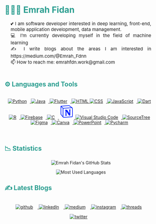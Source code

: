 <!--başlık--> 
<h1 style="color: #2a9d8f;"> 👨🏻‍💻 Emrah Fidan </h1>

<!--about--> 
<p style="text-align: justify; margin: 0 20px; font-size: 15px;" >
   💕 I am software developer interested in deep learning, front-end, mobile application development, data management.
   </p>
   <p style="text-align: justify; margin: 0 20px; font-size: 15px;" >
   💻 I’m currently developing myself in the field of machine learning
   </p>
    <p style="text-align: justify; margin: 0 20px; font-size: 15px;" >
   ✍️ I write blogs about the areas I am interested in https://medium.com/@Emrah_Fdnn
   </p>
   <p style="text-align: justify; margin: 0 20px; font-size: 15px;" >
  📫 How to reach me: emrahfdn.work@gmail.com
   </p>  
<br>



<!-- Languages and Tools -->

<h2 style="color: #2a9d8f">⚙️ Languages and Tools</h2>

<br>   
<!-- Icons Resources -->
<!-- https://devicon.dev/ -->
<!-- https://cdn.jsdelivr.net/npm/simple-icons@v3/icons/ -->
<div align="center">
<a href="https://www.python.org/" target="_blank" rel="noreferrer">
      <img  alt="Python" height="50px" style="padding-right:10px;" src="https://cdn.jsdelivr.net/gh/devicons/devicon/icons/python/python-original.svg"/>
  </a>
   <a href="https://www.java.com/en/" target="_blank" rel="noreferrer">
      <img alt="Java" height="50px" style="padding-right:10px;" src="https://cdn.jsdelivr.net/gh/devicons/devicon/icons/java/java-original.svg"/>
  </a>
  <a href="https://flutter.dev/" target="_blank" rel="noreferrer">
    <img alt="Flutter" height="50px" style="padding-right:10px;" src="https://cdn.jsdelivr.net/gh/devicons/devicon/icons/flutter/flutter-original.svg" />
  </a>
  <a href="https://developer.mozilla.org/en-US/docs/Web/HTML" target="_blank" rel="noreferrer">
      <img alt="HTML" height="50px" style=padding-right:10px" src="https://cdn.jsdelivr.net/gh/devicons/devicon/icons/html5/html5-original.svg"/>
  </a>
  <a href="https://developer.mozilla.org/en-US/docs/Web/CSS" target="_blank" rel="noreferrer">
      <img alt="CSS" height="50px" style="padding-right:10px;" src="https://cdn.jsdelivr.net/gh/devicons/devicon/icons/css3/css3-original.svg"/>
  </a>
    <a href="https://developer.mozilla.org/en-US/docs/Web/JavaScript" target="_blank" rel="noreferrer">
      <img alt="JavaScript" height="50px" style="padding-right:10px;" src="https://cdn.jsdelivr.net/gh/devicons/devicon/icons/javascript/javascript-plain.svg"/>
  </a>
  <a href="https://dart.dev/" target="_blank" rel="noreferrer">
    <img alt="Dart" height="50px" style="padding-right:10px;" src="https://cdn.jsdelivr.net/gh/devicons/devicon/icons/dart/dart-original.svg" />
  </a>
<a href="https://www.r-project.org/" target="_blank" rel="noreferrer">
    <img alt="R" height="50px" style="padding-right:10px;" src="https://cdn.jsdelivr.net/gh/devicons/devicon/icons/r/r-original.svg" />
  </a>
  <a href="https://firebase.google.com/" target="_blank" rel="noreferrer">
      <img alt="Firebase" height="50px" style="padding-right:10px;" src="https://cdn.jsdelivr.net/gh/devicons/devicon/icons/firebase/firebase-plain.svg"/>
  </a>
  <a href="https://www.w3schools.com/c/c_intro.php" target="_blank" rel="noreferrer">
     <img alt="C" height="50px" style="padding-right:10px;" src="https://cdn.jsdelivr.net/gh/devicons/devicon/icons/c/c-original.svg" />
  </a>
 <a href="https://www.notion.so/" target="_blank" rel="noreferrer">
  <img height="50" src="notion.svg" alt="notion"/>
</a>

  <a href="https://code.visualstudio.com/" target="_blank" rel="noreferrer">
      <img alt="Visual Studio Code" height="50px" style="padding-right:10px;" src="https://cdn.jsdelivr.net/gh/devicons/devicon/icons/vscode/vscode-original.svg" />    
  </a>
   <a href="https://www.sourcetreeapp.com/" target="_blank" rel="noreferrer">
    <img alt="SourceTree" height="50px" style="padding-right:10px;" src="https://cdn.jsdelivr.net/gh/devicons/devicon/icons/sourcetree/sourcetree-original.svg" />
  </a> 
  <a href="https://www.figma.com/" target="_blank" rel="noreferrer">
      <img  alt="Figma" height="50px" style="padding-right:10px;" src="https://cdn.jsdelivr.net/gh/devicons/devicon/icons/figma/figma-original.svg"/> 
  </a>
  <a href="https://www.canva.com/" target="_blank" rel="noreferrer">
      <img  alt="Canva" height="50px" style="padding-right:10px;" src="https://cdn.jsdelivr.net/gh/devicons/devicon/icons/canva/canva-original.svg"/> 
  </a>
  <a href="https://www.microsoft.com/tr-tr/microsoft-365/powerpoint" target="_blank" rel="noreferrer">
    <img alt="PowerPoint" height="50px" style="padding-right:10px;" src="https://img.icons8.com/?size=512&id=81726&format=png" />    
  </a>
   <a href="https://www.jetbrains.com/pycharm/" target="_blank" rel="noreferrer">
    <img alt="Pycharm" height="50px" style="padding-right:10px;" src="https://cdn.jsdelivr.net/gh/devicons/devicon/icons/pycharm/pycharm-original.svg" />
  </a>
</div>
<br>
<br>

<!-- Statistics -->

<h2 style="color: #2a9d8f">📉 Statistics</h2>


<!-- Begin Stats Cards -->
<!-- Resources:  -->
<!-- Github & Languages Stats: https://github.com/anuraghazra/github-readme-stats --> 
<div class="stats" align="center">

![Emrah Fidan's GitHub Stats](https://github-readme-stats.vercel.app/api?username=EmrahFidan&hide=stars&count_private=true&show_icons=true&theme=tokyonight&border_radius=20)


<!-- compact programming languages layout -->
![Most Used Languages](https://github-readme-stats.vercel.app/api/top-langs/?username=EmrahFidan&layout=compact&show_icons=true&theme=tokyonight&border_radius=20)


</div>
<!--  End Stats Cards -->


<!-- Latest YouTube Videos -->

<h2 style="color: #2a9d8f">✍ Latest Blogs</h2>
<br />
<div class="youtube videos cards" align="center">

<a href="https://github.com/EmrahFidan" target="_blank">
        <img  style="margin:0 15px 15px 0;" src="https://cdn-icons-png.flaticon.com/128/5968/5968866.png" alt="github" width="35px"/>
    </a>
    <a href="https://www.linkedin.com/in/emrah-fidann/" target="_blank">
        <img  style="margin:0 15px 15px 0;" src="https://cdn-icons-png.flaticon.com/128/3536/3536505.png" alt="linkedln" width="35px"/>
    </a>
    <a href="https://medium.com/@Emrah_Fdnn" target="_blank">
        <img  style="margin:0 15px 15px 0;" src="https://cdn-icons-png.flaticon.com/128/2504/2504925.png" alt="medium" width="35px"/>
    </a>
    <a href="https://www.instagram.com/emrah_fdnn/" target="_blank">
        <img  style="margin:0 15px 15px 0;" src="https://cdn-icons-png.flaticon.com/128/174/174855.png" alt="instagram" width="35px"/>
    </a>
    <a href="https://twitter.com/Emrah_fdnn" target="_blank">
        <img  style="margin:0 15px 15px 0;" src="https://seeklogo.com/images/T/twitter-x-logo-0339F999CF-seeklogo.com.png?v=638264860180000000" alt="threads" width="35px"/>
    </a>
    <a href="https://www.threads.net/@emrah_fdnn" target="_blank">
        <img  style="margin:0 15px 15px 0;" src="https://seeklogo.com/images/T/threads-by-instagram-logo-20008C5295-seeklogo.com.png?v=638252100920000000" alt="twitter" width="30px"/>
    </a>
    
<!-- End Footer -->

</div>